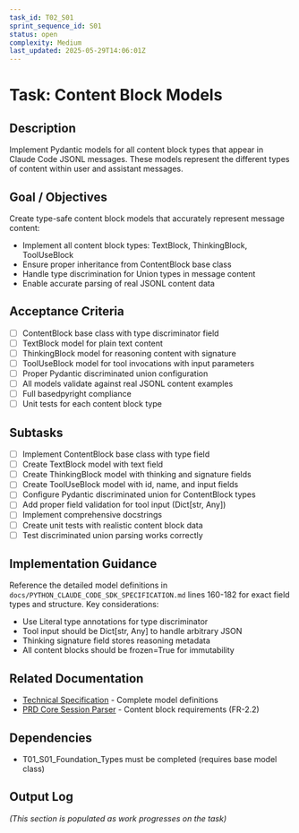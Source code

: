 ```yaml
---
task_id: T02_S01
sprint_sequence_id: S01
status: open
complexity: Medium
last_updated: 2025-05-29T14:06:01Z
---
```


# Task: Content Block Models

## Description
Implement Pydantic models for all content block types that appear in Claude Code JSONL messages. These models represent the different types of content within user and assistant messages.

## Goal / Objectives
Create type-safe content block models that accurately represent message content:
- Implement all content block types: TextBlock, ThinkingBlock, ToolUseBlock
- Ensure proper inheritance from ContentBlock base class
- Handle type discrimination for Union types in message content
- Enable accurate parsing of real JSONL content data

## Acceptance Criteria
- [ ] ContentBlock base class with type discriminator field
- [ ] TextBlock model for plain text content
- [ ] ThinkingBlock model for reasoning content with signature
- [ ] ToolUseBlock model for tool invocations with input parameters
- [ ] Proper Pydantic discriminated union configuration
- [ ] All models validate against real JSONL content examples
- [ ] Full basedpyright compliance
- [ ] Unit tests for each content block type

## Subtasks
- [ ] Implement ContentBlock base class with type field
- [ ] Create TextBlock model with text field
- [ ] Create ThinkingBlock model with thinking and signature fields
- [ ] Create ToolUseBlock model with id, name, and input fields
- [ ] Configure Pydantic discriminated union for ContentBlock types
- [ ] Add proper field validation for tool input (Dict[str, Any])
- [ ] Implement comprehensive docstrings
- [ ] Create unit tests with realistic content block data
- [ ] Test discriminated union parsing works correctly

## Implementation Guidance
Reference the detailed model definitions in `docs/PYTHON_CLAUDE_CODE_SDK_SPECIFICATION.md` lines 160-182 for exact field types and structure. Key considerations:
- Use Literal type annotations for type discriminator
- Tool input should be Dict[str, Any] to handle arbitrary JSON
- Thinking signature field stores reasoning metadata
- All content blocks should be frozen=True for immutability

## Related Documentation
- [Technical Specification](../../../docs/PYTHON_CLAUDE_CODE_SDK_SPECIFICATION.md) - Complete model definitions
- [PRD Core Session Parser](../../02_REQUIREMENTS/M01_Core_Session_Parser/PRD_Core_Session_Parser.md) - Content block requirements (FR-2.2)

## Dependencies
- T01_S01_Foundation_Types must be completed (requires base model class)

## Output Log
*(This section is populated as work progresses on the task)*
